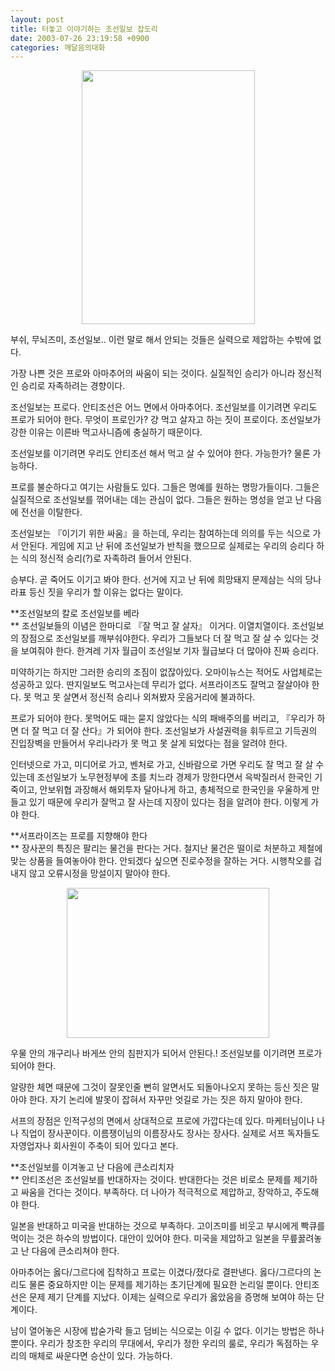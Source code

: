 ```yaml
---
layout: post
title: 터놓고 이야기하는 조선일보 잡도리
date: 2003-07-26 23:19:58 +0900
categories: 깨달음의대화
---
```

<p align="center">
  <img src="http://drkimz.com/technote/board/private/upimg/1059358394.jpg" width="277" height="406" border="0" />
</p>

<p align="left">
  부쉬, 무뇌즈미, 조선일보.. 이런 말로 해서 안되는 것들은 실력으로 제압하는 수밖에 없다.
</p>가장 나쁜 것은 프로와 아마추어의 싸움이 되는 것이다. 실질적인 승리가 아니라 정신적인 승리로 자족하려는 경향이다. 

조선일보는 프로다. 안티조선은 어느 면에서 아마추어다. 조선일보를 이기려면 우리도 프로가 되어야 한다. 무엇이 프로인가? 걍 먹고 살자고 하는 짓이 프로이다. 조선일보가 강한 이유는 이른바 먹고사니즘에 충실하기 때문이다. 

조선일보를 이기려면 우리도 안티조선 해서 먹고 살 수 있어야 한다. 가능한가? 물론 가능하다. 

프로를 불순하다고 여기는 사람들도 있다. 그들은 명예를 원하는 명망가들이다. 그들은 실질적으로 조선일보를 꺾어내는 데는 관심이 없다. 그들은 원하는 명성을 얻고 난 다음에 전선을 이탈한다. 

조선일보는 『이기기 위한 싸움』을 하는데, 우리는 참여하는데 의의를 두는 식으로 가서 안된다. 게임에 지고 난 뒤에 조선일보가 반칙을 했으므로 실제로는 우리의 승리다 하는 식의 정신적 승리(?)로 자족하려 들어서 안된다.

승부다. 곧 죽어도 이기고 봐야 한다. 선거에 지고 난 뒤에 희망돼지 문제삼는 식의 당나라표 등신 짓을 우리가 할 이유는 없다는 말이다. 

**조선일보의 칼로 조선일보를 베라  
** 조선일보들의 이념은 한마디로 『잘 먹고 잘 살자』 이거다. 이열치열이다. 조선일보의 장점으로 조선일보를 깨부숴야한다. 우리가 그들보다 더 잘 먹고 잘 살 수 있다는 것을 보여줘야 한다. 한겨레 기자 월급이 조선일보 기자 월급보다 더 많아야 진짜 승리다. 

미약하기는 하지만 그러한 승리의 조짐이 없잖아있다. 오마이뉴스는 적어도 사업체로는 성공하고 있다. 딴지일보도 먹고사는데 무리가 없다. 서프라이즈도 잘먹고 잘살아야 한다. 못 먹고 못 살면서 정신적 승리나 외쳐봤자 웃음거리에 불과하다. 

프로가 되어야 한다. 못먹어도 때는 묻지 않았다는 식의 패배주의를 버리고, 『우리가 하면 더 잘 먹고 더 잘 산다』가 되어야 한다. 조선일보가 사설권력을 휘두르고 기득권의 진입장벽을 만들어서 우리나라가 못 먹고 못 살게 되었다는 점을 알려야 한다. 

인터넷으로 가고, 미디어로 가고, 벤처로 가고, 신바람으로 가면 우리도 잘 먹고 잘 살 수 있는데 조선일보가 노무현정부에 초를 치느라 경제가 망한다면서 윽박질러서 한국인 기죽이고, 안보위협 과장해서 해외투자 달아나게 하고, 총체적으로 한국인을 우울하게 만들고 있기 때문에 우리가 잘먹고 잘 사는데 지장이 있다는 점을 알려야 한다. 이렇게 가야 한다. 

**서프라이즈는 프로를 지향해야 한다  
** 장사꾼의 특징은 팔리는 물건을 판다는 거다. 철지난 물건은 떨이로 처분하고 제철에 맞는 상품을 들여놓아야 한다. 안되겠다 싶으면 진로수정을 잘하는 거다. 시행착오를 겁내지 않고 오류시정을 망설이지 말아야 한다. 

<p align="center">
  <img src="http://drkimz.com/technote/board/private/upimg/1059227534.jpg" width="324" height="240" border="0" />
</p>

<p align="left">
  우물 안의 개구리나 바게쓰 안의 침판지가 되어서 안된다.! 조선일보를 이기려면 프로가 되어야 한다.
</p>

알량한 체면 때문에 그것이 잘못인줄 뻔히 알면서도 되돌아나오지 못하는 등신 짓은 말아야 한다. 자기 논리에 발못이 잡혀서 자꾸만 엇길로 가는 짓은 하지 말아야 한다. 

서프의 장점은 인적구성의 면에서 상대적으로 프로에 가깝다는데 있다. 마케터님이나 나나 직업이 장사꾼이다. 이름쟁이님의 이름장사도 장사는 장사다. 실제로 서프 독자들도 자영업자나 회사원이 주축이 되어 있다고 본다.

**조선일보를 이겨놓고 난 다음에 큰소리치자  
** 안티조선은 조선일보를 반대하자는 것이다. 반대한다는 것은 비로소 문제를 제기하고 싸움을 건다는 것이다. 부족하다. 더 나아가 적극적으로 제압하고, 장악하고, 주도해야 한다. 

일본을 반대하고 미국을 반대하는 것으로 부족하다. 고이즈미를 비웃고 부시에게 빡큐를 먹이는 것은 하수의 방법이다. 대안이 있어야 한다. 미국을 제압하고 일본을 무릎꿇려놓고 난 다음에 큰소리쳐야 한다. 

아마추어는 옳다/그르다에 집착하고 프로는 이겼다/졌다로 결판낸다. 옳다/그르다의 논리도 물론 중요하지만 이는 문제를 제기하는 초기단계에 필요한 논리일 뿐이다. 안티조선은 문제 제기 단계를 지났다. 이제는 실력으로 우리가 옳았음을 증명해 보여야 하는 단계이다. 

남이 열어놓은 시장에 밥숟가락 들고 덤비는 식으로는 이길 수 없다. 이기는 방법은 하나 뿐이다. 우리가 창조한 우리의 무대에서, 우리가 정한 우리의 룰로, 우리가 독점하는 우리의 매체로 싸운다면 승산이 있다. 가능하다.